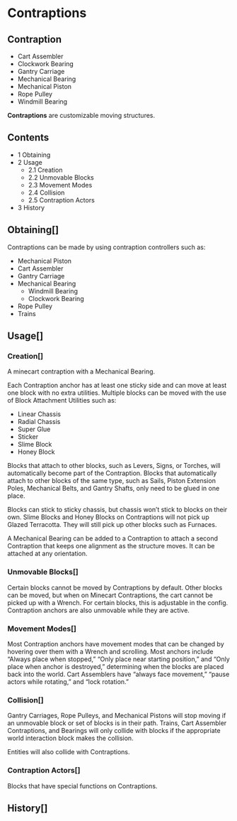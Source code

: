 # Contraptions

## Contraption

- Cart Assembler
- Clockwork Bearing
- Gantry Carriage
- Mechanical Bearing
- Mechanical Piston
- Rope Pulley
- Windmill Bearing

**Contraptions** are customizable moving structures.

## Contents

- 1 Obtaining
- 2 Usage
    - 2.1 Creation
    - 2.2 Unmovable Blocks
    - 2.3 Movement Modes
    - 2.4 Collision
    - 2.5 Contraption Actors
- 3 History

## Obtaining[]

Contraptions can be made by using contraption controllers such as:

- Mechanical Piston
- Cart Assembler
- Gantry Carriage
- Mechanical Bearing
    - Windmill Bearing
    - Clockwork Bearing
- Rope Pulley
- Trains

## Usage[]

### Creation[]

A minecart contraption with a Mechanical Bearing.

Each Contraption anchor has at least one sticky side and can move at least one block with no extra utilities. Multiple blocks can be moved with the use of Block Attachment Utilities such as:

- Linear Chassis
- Radial Chassis
- Super Glue
- Sticker
- Slime Block
- Honey Block

Blocks that attach to other blocks, such as Levers, Signs, or Torches, will automatically become part of the Contraption. Blocks that automatically attach to other blocks of the same type, such as Sails, Piston Extension Poles, Mechanical Belts, and Gantry Shafts, only need to be glued in one place.

Blocks can stick to sticky chassis, but chassis won’t stick to blocks on their own. Slime Blocks and Honey Blocks on Contraptions will not pick up Glazed Terracotta. They will still pick up other blocks such as Furnaces.

A Mechanical Bearing can be added to a Contraption to attach a second Contraption that keeps one alignment as the structure moves. It can be attached at any orientation.

### Unmovable Blocks[]

Certain blocks cannot be moved by Contraptions by default. Other blocks can be moved, but when on Minecart Contraptions, the cart cannot be picked up with a Wrench. For certain blocks, this is adjustable in the config. Contraption anchors are also unmovable while they are active.

### Movement Modes[]

Most Contraption anchors have movement modes that can be changed by hovering over them with a Wrench and scrolling. Most anchors include “Always place when stopped,” “Only place near starting position,” and “Only place when anchor is destroyed,” determining when the blocks are placed back into the world. Cart Assemblers have “always face movement,” “pause actors while rotating,” and “lock rotation.”

### Collision[]

Gantry Carriages, Rope Pulleys, and Mechanical Pistons will stop moving if an unmovable block or set of blocks is in their path. Trains, Cart Assembler Contraptions, and Bearings will only collide with blocks if the appropriate world interaction block makes the collision.

Entities will also collide with Contraptions.

### Contraption Actors[]

Blocks that have special functions on Contraptions.

## History[]